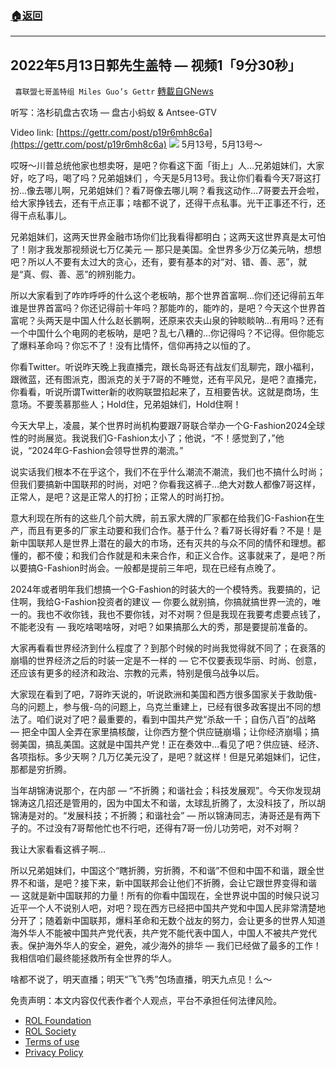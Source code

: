 ###  [:house:返回](README.md)
---


## 2022年5月13日郭先生盖特 — 视频1「9分30秒」
` 喜联盟七哥盖特组 Miles Guo’s Gettr` [轉載自GNews](https://gnews.org/zh-hans/2531767/)

听写：洛杉矶盘古农场 — 盘古小蚂蚁 & Antsee-GTV
 
Video link: [https://gettr.com/post/p19r6mh8c6a](https://gettr.com/post/p19r6mh8c6a)
 ![](https://assets.gnews.org/wp-content/uploads/2022/05/279228AD-5C45-4CF9-AF7D-4E70F3EC9874.jpeg) 
5月13号，5月13号～
 
哎呀～川普总统他家也想卖呀，是吧？你看这下面「街上」人…兄弟姐妹们，大家好，吃了吗，喝了吗？兄弟姐妹们 ，今天是5月13号。我让你们看看今天7哥这打扮…像去哪儿啊，兄弟姐妹们？看7哥像去哪儿啊？看我这动作…7哥要去开会啦，给大家挣钱去，还有干点正事；啥都不说了，还得干点私事。光干正事还不行，还得干点私事儿。
 
兄弟姐妹们，这两天世界金融市场你们比我看得都明白；这两天这世界真是太可怕了！刚才我发那视频说七万亿美元 — 那只是美国。全世界多少万亿美元呐，想想吧？所以人不要有太过大的贪心，还有，要有基本的对“对、错、善、恶”，就是“真、假、善、恶”的辨别能力。
 
所以大家看到了咋咋呼呼的什么这个老板呐，那个世界首富啊…你们还记得前五年谁是世界首富吗？你还记得前十年吗？那能咋的，能咋的，是吧？今天这个世界首富呢？头两天是中国人什么赵长鹏啊，还原来农夫山泉的钟睒睒呐…有用吗？还有一个中国什么个电网的老板呐，是吧？乱七八糟的…你记得吗？不记得。但你能忘了爆料革命吗？你忘不了！没有比情怀，信仰再持之以恒的了。
 
你看Twitter。听说昨天晚上我直播完，跟长岛哥还有战友们乱聊完，跟小福利，跟微蓝，还有图派克，图派克的关于7哥的不睡觉，还有平风兄，是吧？直播完，你看看，听说所谓Twitter新的收购联盟掐起来了，互相要告状。这就是商场，生意场。不要羡慕那些人；Hold住，兄弟姐妹们，Hold住啊！
 
今天大早上，凌晨，某个世界时尚机构要跟7哥联合举办一个G-Fashion2024全球性的时尚展览。我说我们G-Fashion太小了；他说，“不！感觉到了，”他说，“2024年G-Fashion会领导世界的潮流。”
 
说实话我们根本不在乎这个，我们不在乎什么潮流不潮流，我们也不搞什么时尚；但我们要搞新中国联邦的时尚，对吧？你看我这裤子…绝大对数人都像7哥这样，正常人，是吧？这是正常人的打扮；正常人的时尚打扮。
 
意大利现在所有的这些几个前大牌，前五家大牌的厂家都在给我们G-Fashion在生产，而且有更多的厂家主动要和我们合作。基于什么？看7哥长得好看？不是！是新中国联邦人是世界上潜在的最大的市场，还有灭共的与众不同的情怀和理想。都懂的，都不傻；和我们合作就是和未来合作，和正义合作。这事就来了，是吧？所以要搞G-Fashion时尚会。一般都是提前三年吧，现在已经有点晚了。
 
2024年或者明年我们想搞一个G-Fashion的时装大的一个模特秀。我要搞的，记住啊，我给G-Fashion投资者的建议 — 你要么就别搞，你搞就搞世界一流的，唯一的。我也不收你钱，我也不要你钱，对不对啊？但是我现在我要考虑要点钱了，不能老没有 — 我吃啥喝啥呀，对吧？如果搞那么大的秀，那是要提前准备的。
 
大家再看看世界经济到什么程度了？到那个时候的时尚我觉得就不同了；在衰落的崩塌的世界经济之后的时装一定是不一样的 — 它不仅要表现华丽、时尚、创意，还应该有更多的经济和政治、宗教的元素，特别是俄乌战争以后。
 
大家现在看到了吧，7哥昨天说的，听说欧洲和美国和西方很多国家关于救助俄-乌的问题上，参与俄-乌的问题上，乌克兰重建上，已经有很多政客提出不同的想法了。咱们说对了吧？最重要的，看到中国共产党“杀敌一千；自伤八百”的战略 — 把全中国人全弄在家里搞核酸，让你西方整个供应链崩塌；让你经济崩塌；搞弱美国，搞乱美国。这就是中国共产党！正在奏效中…看见了吧？供应链、经济、各项指标。多少天啊？几万亿美元没了，是吧？就这样！但是兄弟姐妹们，记住，那都是穷折腾。
 
当年胡锦涛说那个，在内部 — “不折腾；和谐社会；科技发展观”。今天你发现胡锦涛这几招还是管用的，因为中国太不和谐，太球乱折腾了，太没科技了，所以胡锦涛是对的。“发展科技；不折腾；和谐社会” — 所以锦涛同志，涛哥还是有两下子的。不过没有7哥帮他忙也不行吧，还得有7哥一份儿功劳吧，对不对啊？
 
我让大家看看这裤子啊…
 
所以兄弟姐妹们，中国这个“瞎折腾，穷折腾，不和谐”不但和中国不和谐，跟全世界不和谐，是吧？接下来，新中国联邦会让他们不折腾，会让它跟世界变得和谐 — 这就是新中国联邦的力量！所有的你看中国现在，全世界说中国的时候只说习近平一个人不说别人吧，对吧？现在西方已经把中国共产党和中国人民非常清楚地分开了；随着新中国联邦，爆料革命和无数个战友的努力，会让更多的世界人知道海外华人不能被中国共产党代表，共产党不能代表中国人，中国人不被共产党代表。保护海外华人的安全，避免，减少海外的排华 — 我们已经做了最多的工作！我相信咱们最终能拯救所有全世界的华人。
 
啥都不说了，明天直播；明天“飞飞秀”包场直播，明天九点见！么～

免责声明：本文内容仅代表作者个人观点，平台不承担任何法律风险。
  
- [ROL Foundation](https://rolfoundation.org/)
- [ROL Society](https://rolsociety.org/)
- [Terms of use](https://gnews.org/terms-of-use-3/)
- [Privacy Policy](https://gnews.org/privacy-policy/)
